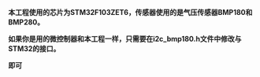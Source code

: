 **本工程使用的芯片为STM32F103ZET6，传感器使用的是气压传感器BMP180和BMP280。**

**如果你是用的微控制器和本工程一样，只需要在i2c_bmp180.h文件中修改与STM32的接口。**

**即可**






